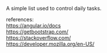 A simple list used to control daily tasks.

references:
<br>
https://angular.io/docs
<br>
https://getbootstrap.com/
<br>
https://stackoverflow.com/
<br>
https://developer.mozilla.org/en-US/
